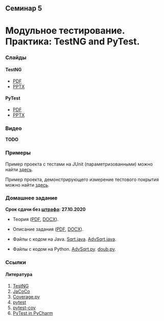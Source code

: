 Семинар 5
--
# Модульное тестирование. Практика: TestNG and PyTest.

### Слайды

#### TestNG

* [PDF](Seminar05-TestNG.pdf)
* [PPTX](Seminar05-TestNG.pptx)

#### PyTest

* [PDF](Seminar05-PyTest.pdf)
* [PPTX](Seminar05-PyTest.pptx)

### Видео

__TODO__

### Примеры 

Пример проекта с тестами на JUnit (параметризованными) можно найти [здесь](
https://github.com/andrewt0301/qa-testing-course/tree/master/seminars/seminar03/examples/parameterized).

Пример проекта, демонстрирующего измерение тестового покрытия можно найти [здесь](
https://github.com/andrewt0301/qa-testing-course/tree/master/seminars/seminar03/examples/coverage).

### Домашнее задание

__Срок сдачи без [штрафа](../../grading.md): 27.10.2020__

* Теория ([PDF](Seminar05Theory.pdf), [DOCX](Seminar05Theory.docx)).

* Описание задания ([PDF](HomeTasks04.pdf), [DOCX](HomeTasks04.docx)).

* Файлы с кодом на Java.
  [Sqrt.java](
  https://github.com/andrewt0301/qa-testing-course/blob/master/seminars/seminar05/java/Sqrt.java).
  [AdvSqrt.java](
  https://github.com/andrewt0301/qa-testing-course/blob/master/seminars/seminar05/java/AdvSqrt.java).

* Файлы с кодом на Python.
  [AdvSqrt.py](
  https://github.com/andrewt0301/qa-testing-course/blob/master/seminars/seminar05/python/AdvSqrt.py).
  [doub.py](
  https://github.com/andrewt0301/qa-testing-course/blob/master/seminars/seminar05/python/doub.py).

### Ссылки

#### Литература

1. [TestNG](https://testng.org)
1. [JaCoCo](https://www.jacoco.org)
1. [Coverage.py](https://coverage.readthedocs.io/en/coverage-5.3/)
1. [pytest](https://docs.pytest.org/en/stable/)
1. [pytest-cov](https://pytest-cov.readthedocs.io/en/latest/readme.html)
1. [PyTest in PyCharm](https://www.jetbrains.com/help/pycharm/pytest.html#enable-pytest)
